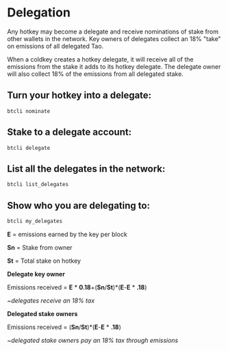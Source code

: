 # Delegation

Any hotkey may become a delegate and receive nominations of stake from other wallets in the network. Key owners of delegates collect an 18% "take" on emissions of all delegated Tao.

When a coldkey creates a hotkey delegate, it will receive all of the emissions from the stake it adds to its hotkey delegate. The delegate owner will also collect 18% of the emissions from all delegated stake.

## Turn your hotkey into a delegate:
```
btcli nominate
```

## Stake to a delegate account:
```
btcli delegate
```

## List all the delegates in the network:
```
btcli list_delegates
```

## Show who you are delegating to:
```bash
btcli my_delegates
```


**E** = emissions earned by the key per block

**Sn** = Stake from owner

**St** = Total stake on hotkey

**Delegate key owner**

Emissions received = **E** * **0.18**+(**Sn**/**St**)*(**E**-**E** * **.18**)

*~delegates receive an 18% tax*

**Delegated stake owners**

Emissions received = (**Sn**/**St**)*(**E**-**E** * **.18**)

*~delegated stake owners pay an 18% tax through emissions*

